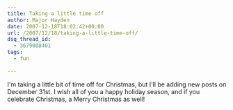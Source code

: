 ```yaml
---
title: Taking a little time off
author: Major Hayden
date: 2007-12-18T18:02:42+00:00
url: /2007/12/18/taking-a-little-time-off/
dsq_thread_id:
  - 3679008401
tags:
  - fun

---
```

I'm taking a little bit of time off for Christmas, but I'll be adding new posts on December 31st. I wish all of you a happy holiday season, and if you celebrate Christmas, a Merry Christmas as well!
